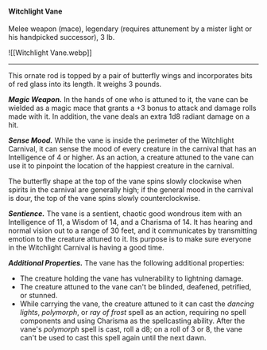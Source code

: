 #### Witchlight Vane

Melee weapon (mace), legendary (requires attunement by a mister light or his handpicked successor), 3 lb.

![[Witchlight Vane.webp]]

---

This ornate rod is topped by a pair of butterfly wings and incorporates bits of red glass into its length. It weighs 3 pounds.

***Magic Weapon.*** In the hands of one who is attuned to it, the vane can be wielded as a magic mace that grants a +3 bonus to attack and damage rolls made with it. In addition, the vane deals an extra 1d8 radiant damage on a hit.

***Sense Mood.*** While the vane is inside the perimeter of the Witchlight Carnival, it can sense the mood of every creature in the carnival that has an Intelligence of 4 or higher. As an action, a creature attuned to the vane can use it to pinpoint the location of the happiest creature in the carnival.

The butterfly shape at the top of the vane spins slowly clockwise when spirits in the carnival are generally high; if the general mood in the carnival is dour, the top of the vane spins slowly counterclockwise.

***Sentience.*** The vane is a sentient, chaotic good wondrous item with an Intelligence of 11, a Wisdom of 14, and a Charisma of 14. It has hearing and normal vision out to a range of 30 feet, and it communicates by transmitting emotion to the creature attuned to it. Its purpose is to make sure everyone in the Witchlight Carnival is having a good time.

***Additional Properties.*** The vane has the following additional properties:

- The creature holding the vane has vulnerability to lightning damage.
- The creature attuned to the vane can't be blinded, deafened, petrified, or stunned.
- While carrying the vane, the creature attuned to it can cast the *dancing lights*, *polymorph*, or *ray of frost* spell as an action, requiring no spell components and using Charisma as the spellcasting ability. After the vane's *polymorph* spell is cast, roll a d8; on a roll of 3 or 8, the vane can't be used to cast this spell again until the next dawn.